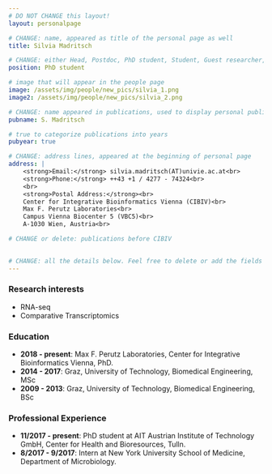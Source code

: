 ```yaml
---
# DO NOT CHANGE this layout!
layout: personalpage

# CHANGE: name, appeared as title of the personal page as well
title: Silvia Madritsch

# CHANGE: either Head, Postdoc, PhD student, Student, Guest researcher, System administrator, or Secretery
position: PhD student 

# image that will appear in the people page
image: /assets/img/people/new_pics/silvia_1.png
image2: /assets/img/people/new_pics/silvia_2.png

# CHANGE: name appeared in publications, used to display personal publications
pubname: S. Madritsch

# true to categorize publications into years
pubyear: true

# CHANGE: address lines, appeared at the beginning of personal page
address: |
    <strong>Email:</strong> silvia.madritsch(AT)univie.ac.at<br>
    <strong>Phone:</strong> ++43 +1 / 4277 - 74324<br>
    <br>
    <strong>Postal Address:</strong><br>
    Center for Integrative Bioinformatics Vienna (CIBIV)<br>
    Max F. Perutz Laboratories<br>
    Campus Vienna Biocenter 5 (VBC5)<br>
    A-1030 Wien, Austria<br>

# CHANGE or delete: publications before CIBIV

   
# CHANGE: all the details below. Feel free to delete or add the fields (e.g. Talks and Posters, Software)
---
```


### Research interests
<div class="hline"></div>

* RNA-seq<br>
* Comparative Transcriptomics<br>

### Education
<div class="hline"></div>

* __2018 - present__: Max F. Perutz Laboratories, Center for Integrative Bioinformatics Vienna, PhD. <br>
* __2014 - 2017__: Graz, University of Technology, Biomedical Engineering, MSc <br>
* __2009 - 2013__: Graz, University of Technology, Biomedical Engineering, BSc <br>

### Professional Experience
<div class="hline"></div>

* __11/2017 - present__: PhD student at AIT Austrian Institute of Technology GmbH, Center for Health and Bioresources, Tulln.<br>
* __8/2017 - 9/2017__: Intern at New York University School of Medicine, Department of Microbiology.<br>







